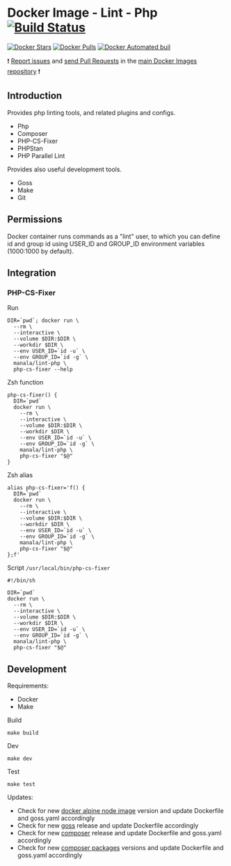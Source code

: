 # Docker Image - Lint - Php [![Build Status](https://travis-ci.org/manala/docker-image-lint-php.svg?branch=master)](https://travis-ci.org/manala/docker-image-lint-php)

[![Docker Stars](https://img.shields.io/docker/stars/manala/lint-php.svg)]()
[![Docker Pulls](https://img.shields.io/docker/pulls/manala/lint-php.svg)]()
[![Docker Automated buil](https://img.shields.io/docker/automated/manala/lint-php.svg)]()

:exclamation: [Report issues](https://github.com/manala/docker-images/issues) and [send Pull Requests](https://github.com/manala/docker-images/pulls) in the [main Docker Images repository](https://github.com/manala/docker-images) :exclamation:

## Introduction

Provides php linting tools, and related plugins and configs.

- Php
- Composer
- PHP-CS-Fixer
- PHPStan
- PHP Parallel Lint

Provides also useful development tools.

- Goss
- Make
- Git

## Permissions

Docker container runs commands as a "lint" user, to which you can define id
and group id using USER_ID and GROUP_ID environment variables
(1000:1000 by default).

## Integration

### PHP-CS-Fixer

Run
```
DIR=`pwd`; docker run \
  --rm \
  --interactive \
  --volume $DIR:$DIR \
  --workdir $DIR \
  --env USER_ID=`id -u` \
  --env GROUP_ID=`id -g` \
  manala/lint-php \
  php-cs-fixer --help
```

Zsh function
```
php-cs-fixer() {
  DIR=`pwd`
  docker run \
    --rm \
    --interactive \
    --volume $DIR:$DIR \
    --workdir $DIR \
    --env USER_ID=`id -u` \
    --env GROUP_ID=`id -g` \
    manala/lint-php \
    php-cs-fixer "$@"
}
```

Zsh alias
```
alias php-cs-fixer='f() {
  DIR=`pwd`
  docker run \
    --rm \
    --interactive \
    --volume $DIR:$DIR \
    --workdir $DIR \
    --env USER_ID=`id -u` \
    --env GROUP_ID=`id -g` \
    manala/lint-php \
    php-cs-fixer "$@"
};f'
```

Script `/usr/local/bin/php-cs-fixer`
```
#!/bin/sh

DIR=`pwd`
docker run \
  --rm \
  --interactive \
  --volume $DIR:$DIR \
  --workdir $DIR \
  --env USER_ID=`id -u` \
  --env GROUP_ID=`id -g` \
  manala/lint-php \
  php-cs-fixer "$@"

```

## Development

Requirements:
- Docker
- Make

Build
```
make build
```

Dev
```
make dev
```

Test
```
make test
```

Updates:
- Check for new [docker alpine node image](https://hub.docker.com/_/node) version and update Dockerfile and goss.yaml accordingly
- Check for new [goss](https://github.com/aelsabbahy/goss/releases) release and update Dockerfile accordingly
- Check for new [composer](https://github.com/composer/composer/releases) release and update Dockerfile and goss.yaml accordingly
- Check for new [composer packages](https://packagist.org/) versions and update Dockerfile and goss.yaml accordingly
